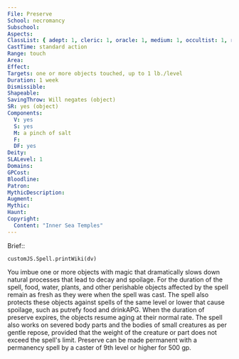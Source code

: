 ```yaml
---
File: Preserve
School: necromancy
Subschool: 
Aspects: 
ClassList: { adept: 1, cleric: 1, oracle: 1, medium: 1, occultist: 1, ranger: 1, shaman: 1, sorcerer: 1, wizard: 1, spiritualist: 1, witch: 1 }
CastTime: standard action
Range: touch
Area: 
Effect: 
Targets: one or more objects touched, up to 1 lb./level
Duration: 1 week
Dismissible: 
Shapeable: 
SavingThrow: Will negates (object)
SR: yes (object)
Components:
  V: yes
  S: yes
  M: a pinch of salt
  F: 
  DF: yes
Deity: 
SLALevel: 1
Domains: 
GPCost: 
Bloodline: 
Patron: 
MythicDescription: 
Augment: 
Mythic: 
Haunt: 
Copyright:
  Content: "Inner Sea Temples"
---
```

Brief:: 

```dataviewjs
customJS.Spell.printWiki(dv)
```

You imbue one or more objects with magic that dramatically slows down natural processes that lead to decay and spoilage. For the duration of the spell, food, water, plants, and other perishable objects affected by the spell remain as fresh as they were when the spell was cast. The spell also protects these objects against spells of the same level or lower that cause spoilage, such as putrefy food and drinkAPG. When the duration of preserve expires, the objects resume aging at their normal rate.  The spell also works on severed body parts and the bodies of small creatures as per gentle repose, provided that the weight of the creature or part does not exceed the spell's limit.  Preserve can be made permanent with a permanency spell by a caster of 9th level or higher for 500 gp.
